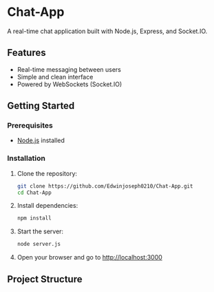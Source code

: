 # Chat-App

A real-time chat application built with Node.js, Express, and Socket.IO.

## Features

- Real-time messaging between users
- Simple and clean interface
- Powered by WebSockets (Socket.IO)

## Getting Started

### Prerequisites

- [Node.js](https://nodejs.org/) installed

### Installation

1. Clone the repository:
   ```bash
   git clone https://github.com/Edwinjoseph0210/Chat-App.git
   cd Chat-App
   ```

2. Install dependencies:
   ```bash
   npm install
   ```

3. Start the server:
   ```bash
   node server.js
   ```

4. Open your browser and go to [http://localhost:3000](http://localhost:3000)

## Project Structure

